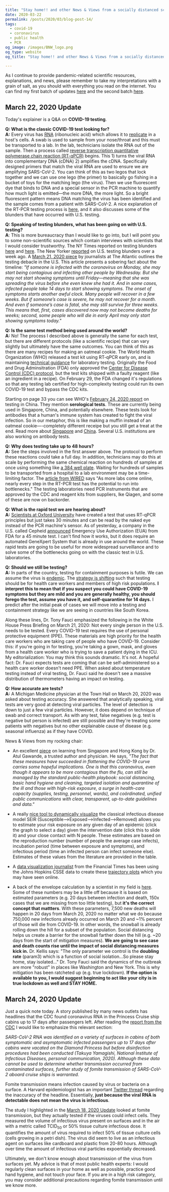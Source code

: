 ```yaml
---
title: "Stay home!! and other News & Views from a socially distanced scientist"
date: 2020-03-22
permalink: /posts/2020/03/blog-post-14/
tags:
  - covid-19
  - coronavirus
  - public health
  - PCR
og_image: /images/BNW_logo.png
og_type: website
og_title: "Stay home!! and other News & Views from a socially distanced scientist"

---
```


As I continue to provide pandemic-related scientific resources, explanations, and news, please remember to take my interpretations with a grain of salt, as you should with everything you read on the internet. You can find my first batch of updates <a href="http://www.brookewolford.com/posts/2020/03/blog-post-12/" target="_blank">here</a> and the second batch <a href="http://www.brookewolford.com/posts/2020/03/blog-post-13/" target="_blank">here</a>.

## March 22, 2020 Update 

Today's explainer is a Q&A on **COVID-19 testing**.

**Q: What is the classic COVID-19 test looking for?**   
**A:** Every virus has <a href="https://www.expii.com/t/dna-vs-rna-10205" target="_blank">RNA</a> (ribonucleic acid) which allows it to <a href="https://en.wikipedia.org/wiki/Viral_replication" target="_blank">replicate</a> in a host's cells. A swab is used to sample from your nose/throat and this must be transported to a lab. In the lab, technicians isolate the RNA out of the sample. Then a process called <a href="https://www.thermofisher.com/us/en/home/brands/thermo-scientific/molecular-biology/molecular-biology-learning-center/molecular-biology-resource-library/spotlight-articles/basic-principles-rt-qpcr.html" target="_blank">reverse transcription quantitative polymerase chain reaction (RT-qPCR)</a> begins. This 1) turns the viral RNA into complementary DNA (cDNA) 2) amplifies the cDNA. Specifically designed primers that match the viral RNA are used to ensure we are amplifying SARS-CoV-2. You can think of this as two legos that lock together and we can use one lego (the primer) to basically go fishing in a bucket of toys for the matching lego (the virus). Then we use fluorescent dye that binds to DNA and a special sensor in the PCR machine to quantify how much light is emitted—the more DNA, the more light. So a bright fluorescent pattern means DNA matching the virus has been identified and the sample comes from a patient with SARS-CoV-2. A nice explanation of the RT-PCR testing process is <a href="https://www.wired.com/story/everything-you-need-to-know-about-coronavirus-testing/" target="_blank">here</a>, and it also discusses some of the blunders that have occurred with U.S. testing. 

**Q: Speaking of testing blunders, what has been going on with U.S. testing?**  
**A**: This is more bureaucracy than I would like to go into, but I will point you to some non-scientific sources which contain interviews with scientists that I would consider trustworthy. The NY Times reported on testing blunders <a href="https://www.nytimes.com/2020/03/20/world/europe/coronavirus-testing-world-countries-cities-states.html" target="_blank">here</a> and <a href="https://www.nytimes.com/2020/03/10/us/coronavirus-testing-delays.html" target="_blank">here</a>. The New Yorker <a href="https://www.newyorker.com/news/news-desk/what-went-wrong-with-coronavirus-testing-in-the-us" target="_blank">reported</a> on U.S. testing blunders over a week ago. A <a href="https://www.theatlantic.com/health/archive/2020/03/how-many-americans-are-sick-lost-february/608521/" target="_blank">March 21, 2020 piece</a> by journalists at The Atlantic outlines the testing debacle in the U.S. This article presents a sobering fact about the timeline: *"If someone is infected with the coronavirus on Monday, she may start being contagious and infecting other people by Wednesday. But she may not start showing symptoms until Friday—meaning that she was spreading the virus before she even knew she had it. And in some cases, infected people take 14 days to start showing symptoms. The onset of symptoms starts another awful clock. Many people will recover in a few weeks. But if someone’s case is severe, he may not recover for a month. And even if someone’s case is fatal, she may still survive for three weeks. This means that, first, cases discovered now may not become deaths for weeks; second, some people who will die in early April may only start showing symptoms today."*

**Q: Is the same test method being used around the world?**  
**A:** No! The process I described above is generally the same for each test, but there are different protocols (like a scientific recipe) that can vary slightly but ultimately have the same outcomes. You can think of this as there are many recipes for making an oatmeal cookie. The World Health Organization (WHO) released a test kit using RT-qPCR early on, and is maintaining <a href="https://www.who.int/emergencies/diseases/novel-coronavirus-2019/technical-guidance/laboratory-guidance" target="_blank">technical guidance</a> for laboratory testing. Originally the Food and Drug Adminsitration (FDA) only approved the <a href="https://www.who.int/docs/default-source/coronaviruse/uscdcrt-pcr-panel-for-detection-instructions.pdf?sfvrsn=3aa07934_2" target="_blank">Center for Disease Control (CDC) protocol</a>, but the test kits shipped with a faulty reagent (like an ingredient in a recipe). On February 29, the FDA changed it's regulations so that any testing lab certified for high-complexity testing could run its own COVID-19 test and bypass the CDC kits. 

Starting on page 33 you can see WHO's <a href="https://www.who.int/docs/default-source/coronaviruse/who-china-joint-mission-on-covid-19-final-report.pdf" target="_blank"> February 24, 2020 report</a> on testing in China. They mention **serological tests**. These are currently being used in Singapore, China, and potentially elsewhere. These tests look for antibodies that a human's immune system has created to fight the viral infection. So in our metaphor, this is like making a muffin instead of an oatmeal cookie—-completely different receipe but you still get a treat at the end. Read more about <a href="https://www.sciencemag.org/news/2020/02/singapore-claims-first-use-antibody-test-track-coronavirus-infections" target="_blank">Singapore</a> and <a href="https://www.tandfonline.com/doi/full/10.1080/22221751.2020.1729071" target="_blank">China</a>. Several U.S. institutions are also working on antibody tests.

**Q: Why does testing take up to 48 hours?**  
**A:** See the steps involved in the first answer above. The protocol to perform these reactions could take a full day. In addition, technicians may do this at scale by performing the same chemical reaction on hundreds of samples at once using something like <a href="https://www.thermofisher.com/order/catalog/product/AB1384#/AB138" target="_blank">a 384 well plate</a>. Waiting for hundreds of samples to be transported from a hospital to a lab environment may be a time-limiting factor. The <a href="https://www.wired.com/story/everything-you-need-to-know-about-coronavirus-testing/" target="_blank">article from WIRED</a> says "As more labs come online, nearly every step in the RT-PCR test has the potential to run into bottlenecks." The testing laboratories need PCR instruments that are approved by the CDC and reagent kits from suppliers, lke Qiagen, and some of these are now on backorder.

**Q: What is the rapid test we are hearing about?**  
**A:** <a href="http://www.ibme.ox.ac.uk/news-events/news/oxford-scientists-develop-rapid-testing-technology-for-covid-19" target="_blank">Scientists at Oxford University</a> have created a test that uses RT-qPCR principles but just takes 30 minutes and can be read by the naked eye instead of the PCR machine's sensor. As of yesterday, a company in the U.S. called Cepheid <a href="http://cepheid.mediaroom.com/2020-03-21-Cepheid-Receives-Emergency-Use-Authorization-from-FDA-for-Rapid-SARS-CoV-2-Test" target="_blank">announced</a> Emergency Use Authorization (EUA) from FDA for a 45 minute test. I can't find how it works, but it does require an automated GeneXpert System that is already in use around the world. These rapid tests are going to be useful for more widespread surveillance and to solve some of the bottlenecks going on with the classic test in U.S. laboratories.

**Q: Should we still be testing?**  
**A:** In parts of the country, testing for containment purposes is futile. We can assume the virus is <a href="https://en.wikipedia.org/wiki/Endemic_(epidemiology)" target="_blank">endemic</a>. The <a href="https://www.washingtonpost.com/health/2020/03/21/coronavirus-testing-strategyshift/" target="_blank">strategy is shifting</a> such that testing should be for health care workers and members of high risk populations. **I interpret this to mean that if you suspect you could have COVID-19 symptoms but they are mild and you are generally healthy, you should forego the test, assume you have it, and self-quarantine for 14 days.** I predict after the initial peak of cases we will move into a testing and containment strategy like we are seeing in countries like South Korea.

Along these lines, Dr. Tony Fauci emphasized the following in the White House Press Briefing on March 21, 2020: Not every single person in the U.S. needs to  be tested. Every COVID-19 test requires the use of personal protective equipment (PPE). These materials are high priority for the health care workers who are taking care of people who have COVID-19. Consider this: if you're going in for testing, you're taking a gown, mask, and gloves from a health care worker who is trying to save a patient dying in the ICU. My editorialization: You may think this sounds dramatic. It's not. A hopeful fact: Dr. Fauci expects tests are coming that can be self-administered so a health care worker doesn't need PPE. When asked about temperature testing instead of viral testing, Dr. Fauci said he doesn't see a massive distribution of thermometers having an impact on testing.

**Q: How accurate are tests?**  
**A:** A Michigan Medicine physician at the Town Hall on March 20, 2020 was asked about testing accuracy. She answered that analytically speaking, viral tests are very good at detecting viral particles. The level of detection is down to just a few viral particles. However, it does depend on technique of swab and correct transport. As with any test, false negatives (e.g. test is negative but person is infected) are still possible and they're treating some patients with negatives but no other explainable cause of disease (e.g. seasonal influenza) as if they have COVID.

News & Views from my rocking chair:

* An excellent <a href="https://www.newyorker.com/news/news-desk/keeping-the-coronavirus-from-infecting-health-care-workers" target="_blank">piece</a> on learning from Singapore and Hong Kong by Dr. Atul Gawande, a trusted author and physician. He says, *"The fact that these measures have succeeded in flattening the COVID-19 curve carries some hopeful implications. One is that this coronavirus, even though it appears to be more contagious than the flu, can still be managed by the standard public-health playbook: social distancing, basic hand hygiene and cleaning, targeted isolation and quarantine of the ill and those with high-risk exposure, a surge in health-care capacity (supplies, testing, personnel, wards), and coördinated, unified public communications with clear, transparent, up-to-date guidelines and data."*

* A really <a href="http://gabgoh.github.io/COVID/index.html" target="_blank">nice tool to dynamically visualize</a> the classical infectious disease model SEIR (Susceptible-->Exposed-->Infected-->Removed) allows you to estimate your risk exposure on any given day of an epidemic (click the graph to select a day) given the intervention date (click this to slide it) and your close contact with N people. These estimates are based on the reproduction number (number of people the average case infects), incubation period (time between exposure and symptoms), and infectious period (time an infected person can infect someone else). Estimates of these values from the literature are provided in the table.

* A <a href="https://twitter.com/jburnmurdoch" target="_blank">data visualization journalist</a> from the Financial Times has been using the Johns Hopkins CSSE data to create these <a href="https://www.ft.com/coronavirus-latest" target="_blank">trajectory plots</a> which you may have seen online. 

* A back of the envelope calculation by a scientist in my field is <a href="https://twitter.com/manoliskellis/status/1241118417672982529" target="_blank">here</a>. Some of these numbers may be a little off because it is based on estimated parameters (e.g. 20 days between infection and death, 150x cases that we are missing from too little testing), but **it's the correct concept that mattters**. With these parameters, 7,500 new deaths will happen in 20 days from March 20, 2020 no matter what we do because 750,000 new infections already occurred on March 20 and ~1% percent of those will die from COVID-19. In other words, the snowball is already rolling down the hill for a subset of the population. Social distancing helps us create a barrier for the snowball farther down the hill (e.g. ~20 days from the start of mitigation measures). **We are going to see case and death counts rise until the impact of social distancing measures kick in.** Dr. Kellis says: "The only parameter we control is the **doubling rate** (param3) which is a function of social isolation...So please stay home, stay isolated..." Dr. Tony Fauci said the dynamics of the outbreak are more "robust" in places like Washington and New York. This is why mitigation has been ratcheted up (e.g. true lockdown). **If the option is available to you, I would suggest beginning to act like your city is in true lockdown as well and STAY HOME.**

## March  24, 2020 Update

Just a quick note today. A story published by many news outlets has headlines that the CDC found coronavirus RNA in the Princess Cruise ship cabins up to 17 days after passengers left. After reading the <a href="https://www.cdc.gov/mmwr/volumes/69/wr/mm6912e3.htm?s_cid=mm6912e3_w" target="_blank">report from the CDC</a> I would like to emphasize this relevant section:  

*SARS-CoV-2 RNA was identified on a variety of surfaces in cabins of both symptomatic and asymptomatic infected passengers up to 17 days after cabins were vacated on the Diamond Princess but before disinfection procedures had been conducted (Takuya Yamagishi, National Institute of Infectious Diseases, personal communication, 2020). Although these data cannot be used to determine whether transmission occurred from contaminated surfaces, further study of fomite transmission of SARS-CoV-2 aboard cruise ships is warranted.* 

Fomite transmission means infection caused by virus or bacteria on a surface. A Harvard epidemiologist has an important <a href="https://twitter.com/michaelmina_lab/status/1242320437788409856" target="_blank">Twitter thread</a> regarding the inaccuracy of the headline. Essentially, **just because the viral RNA is detectable does not mean the virus is infectious**. 

The study I highlighted in the <a href="http://www.brookewolford.com/posts/2020/03/blog-post-12" target="_blank">March 18, 2020 Update</a> looked at fomite transmission, but they actually tested if the viruses could infect cells. They measured the volume of infectious virus present on surfaces and in the air with a metric called TCID<sub>50</sub> or 50% tissue culture infectious dose. It quantifies the amount of virus required to infect 50% of tissue culture cells (cells growing in a petri dish). The virus did seem to live as an infectious agent on surfaces like cardboard and plastic from 20-80 hours. Although over time the amount of infectious viral particles expoentially decreased.

Ultimately, we don't know enough about transmission of the virus from surfaces yet. My advice is that of most public health experts: I would regularly clean surfaces in your home as well as possible, practice good hand hygiene, and not touch your face. If you are in a high risk category, you may consider additional precautions regarding fomite transmission until we know more.
